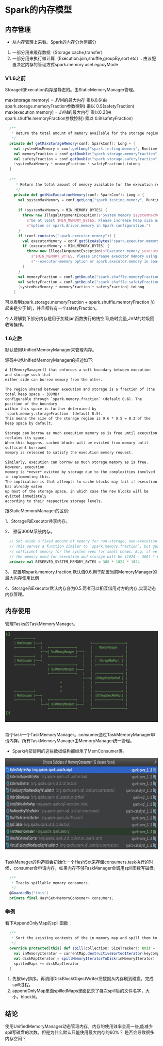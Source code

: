 # Spark的内存模型
## 内存管理
* 从内存管理上来看。Spark的内存分为两部分  
1. 一部分用来缓存数据（Storage:cache,transfer）
2. 一部分用来执行做计算（Execution:join,shuffle,groupBy,sort etc）.
由该配置决定内存的管理方式spark.memory.useLegacyMode
 
### V1.6之前

Storage和Execution内存是静态的。由StaticMemoryManager管理。

max(storage memory) = JVM的最大内存 乘以️0.6(由spark.storage.memoryFraction参数控制) 乘以 0.9(safetyFraction)  
max(execution memory) = JVM的最大内存 乘以0.2(由spark.shuffle.memoryFraction参数控制) 乘以 0.8(safetyFraction)


```scala
  /**
   * Return the total amount of memory available for the storage region, in bytes.
   */
  private def getMaxStorageMemory(conf: SparkConf): Long = {
    val systemMaxMemory = conf.getLong("spark.testing.memory", Runtime.getRuntime.maxMemory)
    val memoryFraction = conf.getDouble("spark.storage.memoryFraction", 0.6)
    val safetyFraction = conf.getDouble("spark.storage.safetyFraction", 0.9)
    (systemMaxMemory * memoryFraction * safetyFraction).toLong
  }
  
  /**
     * Return the total amount of memory available for the execution region, in bytes.
     */
    private def getMaxExecutionMemory(conf: SparkConf): Long = {
      val systemMaxMemory = conf.getLong("spark.testing.memory", Runtime.getRuntime.maxMemory)
  
      if (systemMaxMemory < MIN_MEMORY_BYTES) {
        throw new IllegalArgumentException(s"System memory $systemMaxMemory must " +
          s"be at least $MIN_MEMORY_BYTES. Please increase heap size using the --driver-memory " +
          s"option or spark.driver.memory in Spark configuration.")
      }
      if (conf.contains("spark.executor.memory")) {
        val executorMemory = conf.getSizeAsBytes("spark.executor.memory")
        if (executorMemory < MIN_MEMORY_BYTES) {
          throw new IllegalArgumentException(s"Executor memory $executorMemory must be at least " +
            s"$MIN_MEMORY_BYTES. Please increase executor memory using the " +
            s"--executor-memory option or spark.executor.memory in Spark configuration.")
        }
      }
      val memoryFraction = conf.getDouble("spark.shuffle.memoryFraction", 0.2)
      val safetyFraction = conf.getDouble("spark.shuffle.safetyFraction", 0.8)
      (systemMaxMemory * memoryFraction * safetyFraction).toLong
    }
```

可以看到spark.storage.memoryFraction + spark.shuffle.memoryFraction 加起来是少于1的，并且都各有一个safetyFraction。

个人理解剩下部分内存是用于加载jar,函数执行的栈空间,临时变量,JVM的垃圾回收等操作。

### 1.6之后
默认使用UnifiedMemoryManager来管理内存。

源码中对UnifiedMemoryManager的描述如下:

```text
A [[MemoryManager]] that enforces a soft boundary between execution and storage such that
either side can borrow memory from the other.

The region shared between execution and storage is a fraction of (the total heap space - 300MB)
configurable through `spark.memory.fraction` (default 0.6). The position of the boundary
within this space is further determined by `spark.memory.storageFraction` (default 0.5).
This means the size of the storage region is 0.6 * 0.5 = 0.3 of the heap space by default.

Storage can borrow as much execution memory as is free until execution reclaims its space.
When this happens, cached blocks will be evicted from memory until sufficient borrowed
memory is released to satisfy the execution memory request.

Similarly, execution can borrow as much storage memory as is free. However, execution
memory is *never* evicted by storage due to the complexities involved in implementing this.
The implication is that attempts to cache blocks may fail if execution has already eaten
up most of the storage space, in which case the new blocks will be evicted immediately
according to their respective storage levels.
```

跟StaticMemoryManager的区别:

1、Storage和Executor共享内存。 

2、 预留300M系统内存。
```scala
  // Set aside a fixed amount of memory for non-storage, non-execution purposes.
  // This serves a function similar to `spark.memory.fraction`, but guarantees that we reserve
  // sufficient memory for the system even for small heaps. E.g. if we have a 1GB JVM, then
  // the memory used for execution and storage will be (1024 - 300) * 0.6 = 434MB by default.
  private val RESERVED_SYSTEM_MEMORY_BYTES = 300 * 1024 * 1024
```  

3、 配置项spark.memory.fraction,默认值0.6,用于配置当前MemoryManager的最大内存使用比例

4、Storage和Executor默认内存各为0.5.两者可以相互借用对方的内存,实现动态内存管理。

## 内存使用


 管理Tasks的TaskMemoryManager。

 <div  align="center"><img src="imgs/MemoryModel.png" width = "600" height = "300" alt="1.4" align="center" /></div><br>
 
 每个task一个TaskMemoryManager。consumer通过TaskMemoryManager申请内存。所有TaskMemoryManager由MemoryManager统一管理。
 

* Spark内部使用的这些数据结构都继承了MemConsumer类。
 <div  align="center"><img src="imgs/MemoryConsumer.png" width = "700" height = "300" alt="1.4" align="center" /></div><br>

TaskManager的构造器会初始化一个HashSet来存储consumers.task执行的时候，consumer会申请内存，如果内存不够TaskManager会调用spill函数写磁盘。
```scala
  /**
   * Tracks spillable memory consumers.
   */
  @GuardedBy("this")
  private final HashSet<MemoryConsumer> consumers;

```

### 举例
看下AppendOnlyMap的spill函数：
```scala
  /**
   * Sort the existing contents of the in-memory map and spill them to a temporary file on disk.
   */
  override protected[this] def spill(collection: SizeTracker): Unit = {
    val inMemoryIterator = currentMap.destructiveSortedIterator(keyComparator)
    val diskMapIterator = spillMemoryIteratorToDisk(inMemoryIterator)
    spilledMaps += diskMapIterator
  }
```


1. 先按key排序。再调用DiskBlockObjectWriter把数据从内存刷到磁盘。完成spill过程。
2. appendOnlyMap里面spilledMaps里面记录了每次spill后的文件名字，大小，blockId。


## 结论
使用UnifiedMemoryManager动态管理内存，内存的使用效率会高一些,能减少spil写磁盘的次数。但是为什么默认只能使用最大内存的60%？
是否会导致很多内存空闲？


